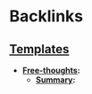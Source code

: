 
# Backlinks
## [Templates](<Templates.md>)
- **[Free-thoughts](<Free-thoughts.md>):**
    - **[Summary](<Summary.md>):**

